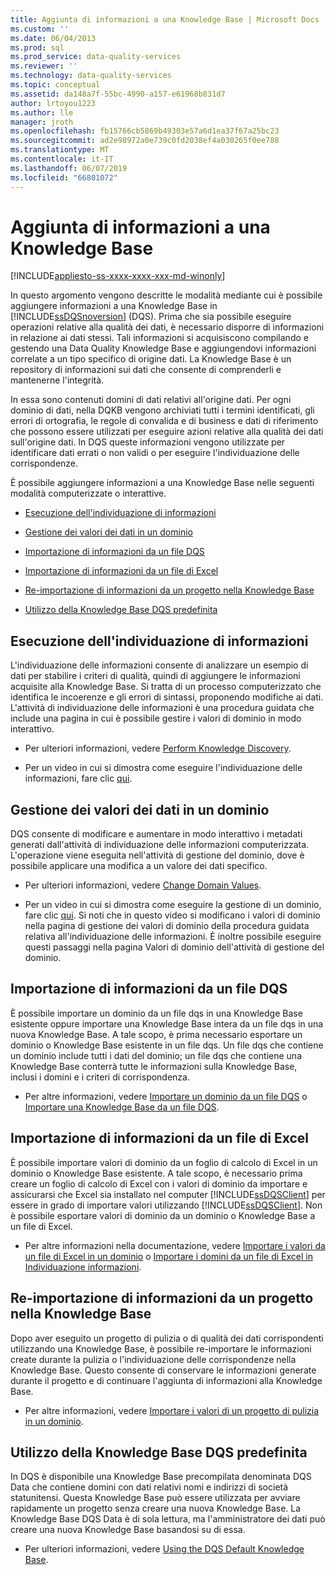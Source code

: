 ```yaml
---
title: Aggiunta di informazioni a una Knowledge Base | Microsoft Docs
ms.custom: ''
ms.date: 06/04/2013
ms.prod: sql
ms.prod_service: data-quality-services
ms.reviewer: ''
ms.technology: data-quality-services
ms.topic: conceptual
ms.assetid: da148a7f-55bc-4990-a157-e61968b831d7
author: lrtoyou1223
ms.author: lle
manager: jroth
ms.openlocfilehash: fb15766cb5869b49303e57a6d1ea37f67a25bc23
ms.sourcegitcommit: ad2e98972a0e739c0fd2038ef4a030265f0ee788
ms.translationtype: MT
ms.contentlocale: it-IT
ms.lasthandoff: 06/07/2019
ms.locfileid: "66801072"
---
```

# <a name="adding-knowledge-to-a-knowledge-base"></a>Aggiunta di informazioni a una Knowledge Base

[!INCLUDE[appliesto-ss-xxxx-xxxx-xxx-md-winonly](../includes/appliesto-ss-xxxx-xxxx-xxx-md-winonly.md)]

  In questo argomento vengono descritte le modalità mediante cui è possibile aggiungere informazioni a una Knowledge Base in [!INCLUDE[ssDQSnoversion](../includes/ssdqsnoversion-md.md)] (DQS). Prima che sia possibile eseguire operazioni relative alla qualità dei dati, è necessario disporre di informazioni in relazione ai dati stessi. Tali informazioni si acquisiscono compilando e gestendo una Data Quality Knowledge Base e aggiungendovi informazioni correlate a un tipo specifico di origine dati. La Knowledge Base è un repository di informazioni sui dati che consente di comprenderli e mantenerne l'integrità.  
  
 In essa sono contenuti domini di dati relativi all'origine dati. Per ogni dominio di dati, nella DQKB vengono archiviati tutti i termini identificati, gli errori di ortografia, le regole di convalida e di business e dati di riferimento che possono essere utilizzati per eseguire azioni relative alla qualità dei dati sull'origine dati. In DQS queste informazioni vengono utilizzate per identificare dati errati o non validi o per eseguire l'individuazione delle corrispondenze.  
  
 È possibile aggiungere informazioni a una Knowledge Base nelle seguenti modalità computerizzate o interattive.  
  
-   [Esecuzione dell'individuazione di informazioni](#Discovery)  
  
-   [Gestione dei valori dei dati in un dominio](#ManageDomain)  
  
-   [Importazione di informazioni da un file DQS](#DQSFile)  
  
-   [Importazione di informazioni da un file di Excel](#Excel)  
  
-   [Re-importazione di informazioni da un progetto nella Knowledge Base](#Project)  
  
-   [Utilizzo della Knowledge Base DQS predefinita](#Default)  
  
##  <a name="Discovery"></a> Esecuzione dell'individuazione di informazioni  
 L'individuazione delle informazioni consente di analizzare un esempio di dati per stabilire i criteri di qualità, quindi di aggiungere le informazioni acquisite alla Knowledge Base. Si tratta di un processo computerizzato che identifica le incoerenze e gli errori di sintassi, proponendo modifiche ai dati. L'attività di individuazione delle informazioni è una procedura guidata che include una pagina in cui è possibile gestire i valori di dominio in modo interattivo.  
  
-   Per ulteriori informazioni, vedere [Perform Knowledge Discovery](../data-quality-services/perform-knowledge-discovery.md).  
  
-   Per un video in cui si dimostra come eseguire l'individuazione delle informazioni, fare clic [qui](https://msdn.microsoft.com/sqlserver/hh323825.aspx).  
  
##  <a name="ManageDomain"></a> Gestione dei valori dei dati in un dominio  
 DQS consente di modificare e aumentare in modo interattivo i metadati generati dall'attività di individuazione delle informazioni computerizzata. L'operazione viene eseguita nell'attività di gestione del dominio, dove è possibile applicare una modifica a un valore dei dati specifico.  
  
-   Per ulteriori informazioni, vedere [Change Domain Values](../data-quality-services/change-domain-values.md).  
  
-   Per un video in cui si dimostra come eseguire la gestione di un dominio, fare clic [qui](https://msdn.microsoft.com/sqlserver/hh323825.aspx). Si noti che in questo video si modificano i valori di dominio nella pagina di gestione dei valori di dominio della procedura guidata relativa all'individuazione delle informazioni. È inoltre possibile eseguire questi passaggi nella pagina Valori di dominio dell'attività di gestione del dominio.  
  
##  <a name="DQSFile"></a> Importazione di informazioni da un file DQS  
 È possibile importare un dominio da un file dqs in una Knowledge Base esistente oppure importare una Knowledge Base intera da un file dqs in una nuova Knowledge Base. A tale scopo, è prima necessario esportare un dominio o Knowledge Base esistente in un file dqs. Un file dqs che contiene un dominio include tutti i dati del dominio; un file dqs che contiene una Knowledge Base conterrà tutte le informazioni sulla Knowledge Base, inclusi i domini e i criteri di corrispondenza.  
  
-   Per altre informazioni, vedere [Importare un dominio da un file DQS](../data-quality-services/import-a-domain-from-a-dqs-file.md) o [Importare una Knowledge Base da un file DQS](../data-quality-services/import-a-knowledge-base-from-a-dqs-file.md).  
  
##  <a name="Excel"></a> Importazione di informazioni da un file di Excel  
 È possibile importare valori di dominio da un foglio di calcolo di Excel in un dominio o Knowledge Base esistente. A tale scopo, è necessario prima creare un foglio di calcolo di Excel con i valori di dominio da importare e assicurarsi che Excel sia installato nel computer [!INCLUDE[ssDQSClient](../includes/ssdqsclient-md.md)] per essere in grado di importare valori utilizzando [!INCLUDE[ssDQSClient](../includes/ssdqsclient-md.md)]. Non è possibile esportare valori di dominio da un dominio o Knowledge Base a un file di Excel.  
  
-   Per altre informazioni nella documentazione, vedere [Importare i valori da un file di Excel in un dominio](../data-quality-services/import-values-from-an-excel-file-into-a-domain.md) o [Importare i domini da un file di Excel in Individuazione informazioni](../data-quality-services/import-domains-from-an-excel-file-in-knowledge-discovery.md).  
  
##  <a name="Project"></a> Re-importazione di informazioni da un progetto nella Knowledge Base  
 Dopo aver eseguito un progetto di pulizia o di qualità dei dati corrispondenti utilizzando una Knowledge Base, è possibile re-importare le informazioni create durante la pulizia o l'individuazione delle corrispondenze nella Knowledge Base. Questo consente di conservare le informazioni generate durante il progetto e di continuare l'aggiunta di informazioni alla Knowledge Base.  
  
-   Per altre informazioni, vedere [Importare i valori di un progetto di pulizia in un dominio](../data-quality-services/import-cleansing-project-values-into-a-domain.md).  
  
##  <a name="Default"></a> Utilizzo della Knowledge Base DQS predefinita  
 In DQS è disponibile una Knowledge Base precompilata denominata DQS Data che contiene domini con dati relativi nomi e indirizzi di società statunitensi. Questa Knowledge Base può essere utilizzata per avviare rapidamente un progetto senza creare una nuova Knowledge Base. La Knowledge Base DQS Data è di sola lettura, ma l'amministratore dei dati può creare una nuova Knowledge Base basandosi su di essa.  
  
-   Per ulteriori informazioni, vedere [Using the DQS Default Knowledge Base](../data-quality-services/using-the-dqs-default-knowledge-base.md).  
  
  
